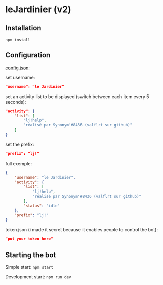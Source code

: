 # leJardinier (v2)

## Installation

`npm install`

## Configuration

[config.json](src/config/config.json):

set username:
```json
"username": "le Jardinier"
```

set an activity list to be displayed (switch between each item every 5 seconds):
```json
"activity": {
	"list": [
		"lj!help", 
		"réalisé par Synonym'#8436 (valflrt sur github)"
	]
}
```

set the prefix:
```json
"prefix": "lj!"
```

full exemple:
```json
{
	"username": "le Jardinier",
	"activity": {
		"list": [
			"lj!help",
			"réalisé par Synonym'#8436 (valflrt sur github)"
		],
		"status": "idle"
	},
	"prefix": "lj!"
}
```

token.json (i made it secret because it enables people to control the bot):

```json
"put your token here"
```

## Starting the bot

Simple start:
`npm start`

Development start:
`npm run dev`
